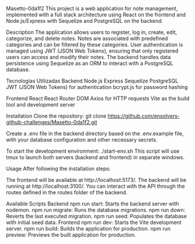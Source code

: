 Masetto-0da1f2
This project is a web application for note management, implemented with a full stack architecture using React on the frontend and Node.js/Express with Sequelize and PostgreSQL on the backend.

Description
The application allows users to register, log in, create, edit, categorize, and delete notes. Notes are associated with predefined categories and can be filtered by these categories. User authentication is managed using JWT (JSON Web Tokens), ensuring that only registered users can access and modify their notes. The backend handles data persistence using Sequelize as an ORM to interact with a PostgreSQL database.

Tecnologías Utilizadas
Backend
Node.js
Express
Sequelize
PostgreSQL
JWT (JSON Web Tokens)  for authentication
bcrypt.js for password hashing

Frontend
React
React Router DOM
Axios for HTTP requests
Vite as the build tool and development server

Installation
Clone the repository:
git clone https://github.com/ensolvers-github-challenges/Masetto-0da1f2.git


Create a .env file in the backend directory based on the .env.example file, with your database configuration and other necessary secrets.

To start the development environment:
./start-env.sh
This script will use tmux to launch both servers (backend and frontend) in separate windows.

Usage
After following the installation steps:

The frontend will be available at http://localhost:5173/.
The backend will be running at http://localhost:3100/.
You can interact with the API through the routes defined in the routes folder of the backend.

Available Scripts
Backend
npm run start: Starts the backend server with nodemon.
npm run migrate: Runs the database migrations.
npm run down: Reverts the last executed migration.
npm run seed: Populates the database with initial seed data.
Frontend
npm run dev: Starts the Vite development server.
npm run build: Builds the application for production.
npm run preview: Previews the built application for production.
